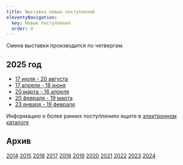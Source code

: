 ```yaml
---
title: Выставка новых поступлений
eleventyNavigation:
  key: Новые поступления
  order: 4
---
```


Смена выставки производится по четвергам.

## 2025 год
- [17 июля - 20 августа](/BNP/2025/bnp06.html)
- [17 апреля - 18 июня](/BNP/2025/bnp04.html)
- [20 марта - 16 апреля](/BNP/2025/bnp03.html)
- [20 февраля - 19 марта](/BNP/2025/bnp02.html)
- [23 января - 19 февраля](/BNP/2025/bnp01.html)


Информацию о более ранних поступлениях ищите в <a href="https://koha.benran.ru/"> электронном каталоге </a>

## Архив
[2014](/BNP/2014/)
[2015](/BNP/2015/)
[2016](/BNP/2016/)
[2017](/BNP/2017/)
[2018](/BNP/2018/)
[2019](/BNP/2019/)
[2020](/BNP/2020/)
[2021](/BNP/2021/)
[2022](/BNP/2022/)
[2023](/BNP/2023/)
[2024](/BNP/2024/)
